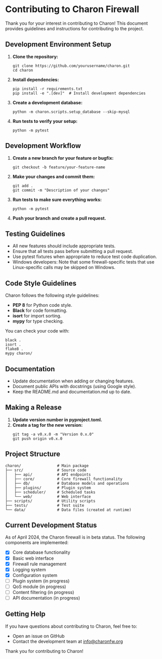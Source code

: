 # Contributing to Charon Firewall

Thank you for your interest in contributing to Charon! This document provides guidelines and instructions for contributing to the project.

## Development Environment Setup

1. **Clone the repository:**
   ```
   git clone https://github.com/yourusername/charon.git
   cd charon
   ```

2. **Install dependencies:**
   ```
   pip install -r requirements.txt
   pip install -e ".[dev]"  # Install development dependencies
   ```

3. **Create a development database:**
   ```
   python -m charon.scripts.setup_database --skip-mysql
   ```

4. **Run tests to verify your setup:**
   ```
   python -m pytest
   ```

## Development Workflow

1. **Create a new branch for your feature or bugfix:**
   ```
   git checkout -b feature/your-feature-name
   ```

2. **Make your changes and commit them:**
   ```
   git add .
   git commit -m "Description of your changes"
   ```

3. **Run tests to make sure everything works:**
   ```
   python -m pytest
   ```

4. **Push your branch and create a pull request.**

## Testing Guidelines

- All new features should include appropriate tests.
- Ensure that all tests pass before submitting a pull request.
- Use pytest fixtures when appropriate to reduce test code duplication.
- Windows developers: Note that some firewall-specific tests that use Linux-specific calls may be skipped on Windows.

## Code Style Guidelines

Charon follows the following style guidelines:

- **PEP 8** for Python code style.
- **Black** for code formatting.
- **isort** for import sorting.
- **mypy** for type checking.

You can check your code with:

```
black .
isort .
flake8 .
mypy charon/
```

## Documentation

- Update documentation when adding or changing features.
- Document public APIs with docstrings (using Google style).
- Keep the README.md and documentation.md up to date.

## Making a Release

1. **Update version number in pyproject.toml.**
2. **Create a tag for the new version:**
   ```
   git tag -a v0.x.0 -m "Version 0.x.0"
   git push origin v0.x.0
   ```

## Project Structure

```
charon/                # Main package
├── src/               # Source code
│   ├── api/           # API endpoints
│   ├── core/          # Core firewall functionality
│   ├── db/            # Database models and operations
│   ├── plugins/       # Plugin system
│   ├── scheduler/     # Scheduled tasks
│   └── web/           # Web interface
├── scripts/           # Utility scripts
├── tests/             # Test suite
└── data/              # Data files (created at runtime)
```

## Current Development Status

As of April 2024, the Charon firewall is in beta status. The following components are implemented:

- [x] Core database functionality
- [x] Basic web interface
- [x] Firewall rule management
- [x] Logging system
- [x] Configuration system
- [ ] Plugin system (in progress)
- [ ] QoS module (in progress)
- [ ] Content filtering (in progress)
- [ ] API documentation (in progress)

## Getting Help

If you have questions about contributing to Charon, feel free to:

- Open an issue on GitHub
- Contact the development team at info@charonfw.org

Thank you for contributing to Charon! 